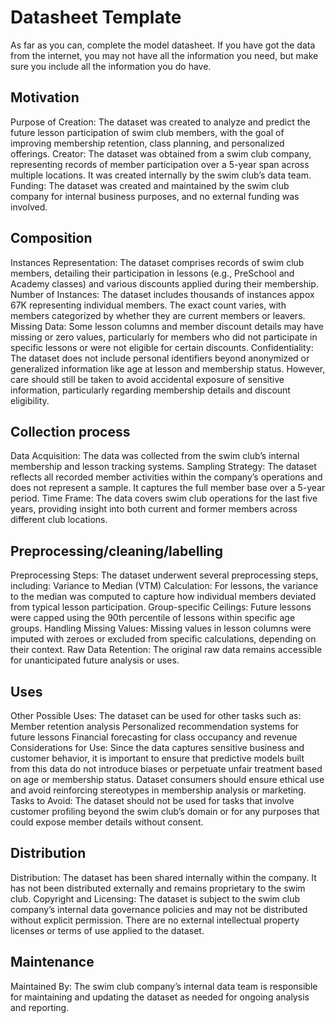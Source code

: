# Datasheet Template

As far as you can, complete the model datasheet. If you have got the data from the internet, you may not have all the information you need, but make sure you include all the information you do have. 

## Motivation

Purpose of Creation: The dataset was created to analyze and predict the future lesson participation of swim club members, with the goal of improving membership retention, class planning, and personalized offerings.
Creator: The dataset was obtained from a swim club company, representing records of member participation over a 5-year span across multiple locations. It was created internally by the swim club’s data team.
Funding: The dataset was created and maintained by the swim club company for internal business purposes, and no external funding was involved.

 
## Composition

Instances Representation: The dataset comprises records of swim club members, detailing their participation in lessons (e.g., PreSchool and Academy classes) and various discounts applied during their membership.
Number of Instances: The dataset includes thousands of instances appox 67K representing individual members. The exact count varies, with members categorized by whether they are current members or leavers.
Missing Data: Some lesson columns and member discount details may have missing or zero values, particularly for members who did not participate in specific lessons or were not eligible for certain discounts.
Confidentiality: The dataset does not include personal identifiers beyond anonymized or generalized information like age at lesson and membership status. However, care should still be taken to avoid accidental exposure of sensitive information, particularly regarding membership details and discount eligibility.

## Collection process

Data Acquisition: The data was collected from the swim club’s internal membership and lesson tracking systems.
Sampling Strategy: The dataset reflects all recorded member activities within the company’s operations and does not represent a sample. It captures the full member base over a 5-year period.
Time Frame: The data covers swim club operations for the last five years, providing insight into both current and former members across different club locations.

## Preprocessing/cleaning/labelling

Preprocessing Steps: The dataset underwent several preprocessing steps, including:
Variance to Median (VTM) Calculation: For lessons, the variance to the median was computed to capture how individual members deviated from typical lesson participation.
Group-specific Ceilings: Future lessons were capped using the 90th percentile of lessons within specific age groups.
Handling Missing Values: Missing values in lesson columns were imputed with zeroes or excluded from specific calculations, depending on their context.
Raw Data Retention: The original raw data remains accessible for unanticipated future analysis or uses.
 
## Uses

Other Possible Uses: The dataset can be used for other tasks such as:
Member retention analysis
Personalized recommendation systems for future lessons
Financial forecasting for class occupancy and revenue
Considerations for Use: Since the data captures sensitive business and customer behavior, it is important to ensure that predictive models built from this data do not introduce biases or perpetuate unfair treatment based on age or membership status. Dataset consumers should ensure ethical use and avoid reinforcing stereotypes in membership analysis or marketing.
Tasks to Avoid: The dataset should not be used for tasks that involve customer profiling beyond the swim club’s domain or for any purposes that could expose member details without consent.

## Distribution

Distribution: The dataset has been shared internally within the company. It has not been distributed externally and remains proprietary to the swim club.
Copyright and Licensing: The dataset is subject to the swim club company’s internal data governance policies and may not be distributed without explicit permission. There are no external intellectual property licenses or terms of use applied to the dataset.

## Maintenance

Maintained By: The swim club company’s internal data team is responsible for maintaining and updating the dataset as needed for ongoing analysis and reporting.

